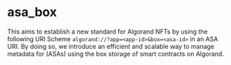 # asa_box

This aims to establish a new standard for Algorand NFTs by using the following URI Scheme `algorand://?app=<app-id>&box=<asa-id>` in an ASA URI.
By doing so, we introduce an efficient and scalable way to manage metadata for (ASAs) using the box storage of smart contracts on Algorand.
